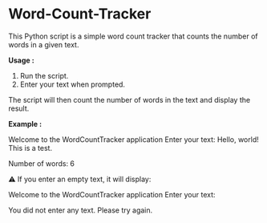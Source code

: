 # **Word-Count-Tracker**

This Python script is a simple word count tracker that counts the number of words in a given text.

**Usage :**

1. Run the script.
2. Enter your text when prompted.

The script will then count the number of words in the text and display the result.

**Example :**

Welcome to the WordCountTracker application
Enter your text: Hello, world! This is a test.

Number of words: 6

⚠️ If you enter an empty text, it will display:

   Welcome to the WordCountTracker application
   Enter your text:

   You did not enter any text. Please try again.

 
